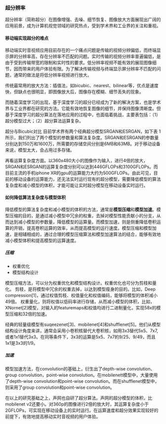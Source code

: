 ### 超分辨率

超分辨率（简称超分）在图像增强、去噪、细节恢复、图像放大方面展现出广阔的应用前景，成为计算机视觉领域的研究热点，受到学术界和工业界的关注和重视。

#### 移动端实现超分的难点

移动端实时音视频应用目前存在的一个痛点问题是传输的视频分辨偏低，而终端显示屏的分辨率高，存在分辨率不匹配的问题。实时传输的视频分辨率普遍偏低，是由于受到传输带宽的限制和实时性的要求。低分辨率视频不能有效的展现图像细节，因而带来的用户体验有限。为了解决传输视频与终端显示屏分辨率不匹配的问题，通常的做法是将低分辨率视频进行放大。

传统最常用的放大方法：插值法，如bicubic、nearest、bilinear等，优点是速度快，但缺点也很明显，即图像放大后，图像存在模糊、细节丢失的现象。

而随着深度学习的出现，基于深度学习的超分已经成为了新的解决方案，也是学术界与工业界都在研究的方法。它能有效地恢复图像的细节，并保持图像清晰度。但基于深度学习的超分算法在落地应用的过程中，也面临着挑战，主要表包括：（1）超分模型过大；（2）超分算法运算复杂。

超分与Bicubic对比 目前学术界有两个经典超分模型SRGAN和ESRGAN，如下表 1 所示，我们列出了两个模型的参数量和算法复杂度。SRGAN和ESRGAN的参数量分别达到150万和1600万，所需要的存储空间分别是6MB和63MB。对于移动设备来说，模型太大，会占用过多存储。

再看运算复杂度方面。以360x480大小的图像作为输入，进行4倍的放大，SRGAN和ESRGAN的运算复杂度分别可以达到446GFLOPs和3100GFLOPs。而目前主流的手机iphone XR的gpu的运算能力大约为500GFLOPs。由此可见，目前的移动设备的运算能力，还无法实时运行现有的超分模型，需要降低模型的算法复杂度和减小模型的体积，才能可能让实时超分模型在移动设备实时运行。

#### 如何降低算法复杂度与模型体积

降低模型的算法复杂度和减小模型的体积的方法，通常是**模型压缩**和**模型加速**。模型压缩的目的，是通过减小模型中冗余的权重，去掉对模型性能贡献小的分支，从而达到减小模型的参数量，降低模型的运算量。而模型加速，则是侧重降低卷积运算的开销，提高卷积运算的效率，从而提高模型的运行速度。模型压缩和模型加速，是相辅相成的，通过合理的模型压缩算法和模型加速算法的结合，能够有效地减小模型体积和提高模型的运算速度。

##### 压缩

- 权重优化
- 模型结构设计

模型压缩方法，可以分为权重优化和模型结构设计。权重优化也可分为剪枝和量化。 剪枝，是将模型中冗余的权重去掉，以达到模型瘦身的目的。比如，Deep compression[1]，通过权值剪枝、权值量化和权值编码，能够将模型的体积减小49倍。 权重量化，则将权值以低码率进行存储，从而减小模型的体积，比如，XNornet[2]模型，对输入的featuremaps和权值均进行二进制量化，实现58x的模型压缩和32倍的加速。

经典的轻量级模型有suqeezenet[3]、mobilenet[4]和shufflenet[5]。他们从模型结构设计角度来讲，通常会采用小卷积核替代大卷积核，如用3x3替代5x5、7x7, 或者1x1替代3x3。在同等条件下，3x3的运算是5x5、7x7的9/25、9/49，而且1x1是3x3的1/9。

##### 加速

模型加速方法，在convolution的基础上，衍生出了depth-wise convolution、group convolution，point-wise convolution。在mobilenett模型中，大量使用了depth-wise convolution和point-wise convolution。而在shufflenet模型中，则采用了group convolution和point-wise convolution。



在以上的研究基础之上，声网也自研了超分算法。声网的超分模型的体积，比mobilenet v2还要小。对360p的图像进行2倍的放大时，其运算复杂度小于2GFLOPs，可实现在移动设备上的实时运行。在运算速度和超分效果实现较好的前提下，有效地提高移动实时音视频的用户体验。